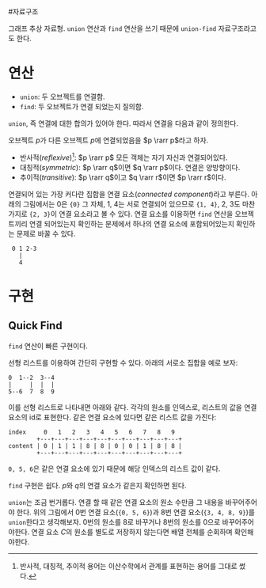 #자료구조 

그래프 추상 자료형. `union` 연산과 `find` 연산을 쓰기 때문에
`union-find` 자료구조라고도 한다.

# 연산

- `union`: 두 오브젝트를 연결함.
- `find`: 두 오브젝트가 연결 되었는지 질의함.

`union`, 즉 연결에 대한 합의가 있어야 한다. 따라서 연결을 다음과 같이 정의한다.

오브젝트 $p$가 다른 오브젝트 $p$에 연결되었음을 $p \rarr p$라고 하자.

- 반사적(*reflexive*)[^1]: $p \rarr p$ 모든 객체는 자기 자신과 연결되어있다.
- 대칭적(*symmetric*): $p \rarr q$이면 $q \rarr p$이다. 연결은 양방향이다.
- 추이적(*transitive*): $p \rarr q$이고 $q \rarr r$이면 $p \rarr r$이다.

[^1]: 반사적, 대칭적, 추이적 용어는 이산수학에서 관계를 표현하는 용어를 그대로 썼다.

연결되어 있는 가장 커다란 집합을 연결 요소(*connected component*)라고 부른다.
아래의 그림에서는 0은 `{0}` 그 자체, 1, 4는 서로 연결되어 있으므로 `{1, 4}`,
2, 3도 마찬가지로 `{2, 3}`이 연결 요소라고 볼 수 있다. 연결 요소를 이용하면
`find` 연산을 오브젝트끼리 연결 되어있는지 확인하는 문제에서 하나의 연결 요소에
포함되어있는지 확인하는 문제로 바꿀 수 있다.

```
 0 1 2-3
   | 
   4
```

# 구현

## Quick Find

`find` 연산이 빠른 구현이다.

선형 리스트를 이용하여 간단히 구현할 수 있다. 아래의 서로소 집합을 예로 보자:

```
0  1--2  3--4
|     |  |  |
5--6  7  8  9
```

이를 선형 리스트로 나타내면 아래와 같다. 각각의 원소를 인덱스로, 리스트의 값을
연결 요소의 id로 표현한다. 같은 연결 요소에 있다면 같은 리스트 값을 가진다:

```
index     0   1   2   3   4   5   6   7   8   9  
        +---+---+---+---+---+---+---+---+---+---+
content | 0 | 1 | 1 | 8 | 8 | 0 | 0 | 1 | 8 | 8 |
        +---+---+---+---+---+---+---+---+---+---+
```

`0, 5, 6`은 같은 연결 요소에 있기 때문에 해당 인덱스의 리스트 값이 같다. 

`find` 구현은 쉽다. $p$와 $q$의 연결 요소가 같은지 확인하면 된다.

`union`는 조금 번거롭다. 연결 할 때 같은 연결 요소의 원소 수만큼 그 내용을
바꾸어주어야 한다. 위의 그림에서 0번 연결 요소(`{0, 5, 6}`)과 8번
연결 요소(`{3, 4, 8, 9}`)를 `union`한다고 생각해보자. 0번의 원소를 8로 바꾸거나
8번의 원소를 0으로 바꾸어주어야한다. 연결 요소 $C$의 원소를 별도로 저장하지 않는다면
배열 전체를 순회하며 확인해야한다.